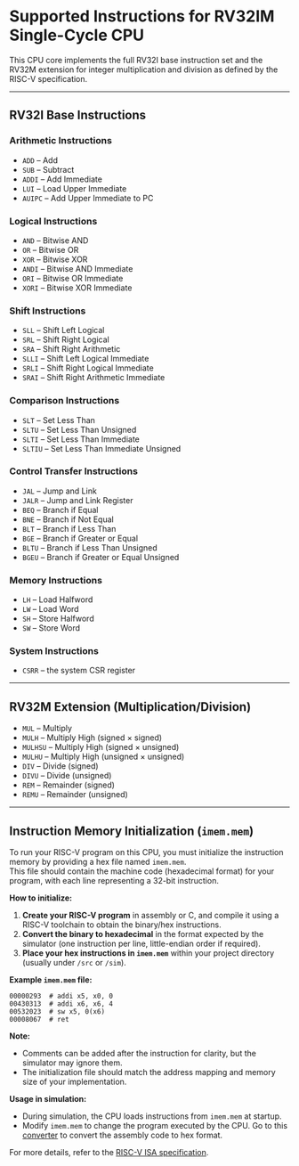 # Supported Instructions for RV32IM Single-Cycle CPU

This CPU core implements the full RV32I base instruction set and the RV32M extension for integer multiplication and division as defined by the RISC-V specification.

---

## RV32I Base Instructions

### Arithmetic Instructions
- `ADD`   – Add
- `SUB`   – Subtract
- `ADDI`  – Add Immediate
- `LUI`   – Load Upper Immediate
- `AUIPC` – Add Upper Immediate to PC

### Logical Instructions
- `AND`   – Bitwise AND
- `OR`    – Bitwise OR
- `XOR`   – Bitwise XOR
- `ANDI`  – Bitwise AND Immediate
- `ORI`   – Bitwise OR Immediate
- `XORI`  – Bitwise XOR Immediate

### Shift Instructions
- `SLL`   – Shift Left Logical
- `SRL`   – Shift Right Logical
- `SRA`   – Shift Right Arithmetic
- `SLLI`  – Shift Left Logical Immediate
- `SRLI`  – Shift Right Logical Immediate
- `SRAI`  – Shift Right Arithmetic Immediate

### Comparison Instructions
- `SLT`   – Set Less Than
- `SLTU`  – Set Less Than Unsigned
- `SLTI`  – Set Less Than Immediate
- `SLTIU` – Set Less Than Immediate Unsigned

### Control Transfer Instructions
- `JAL`   – Jump and Link
- `JALR`  – Jump and Link Register
- `BEQ`   – Branch if Equal
- `BNE`   – Branch if Not Equal
- `BLT`   – Branch if Less Than
- `BGE`   – Branch if Greater or Equal
- `BLTU`  – Branch if Less Than Unsigned
- `BGEU`  – Branch if Greater or Equal Unsigned

### Memory Instructions
- `LH`    – Load Halfword
- `LW`    – Load Word
- `SH`    – Store Halfword
- `SW`    – Store Word

### System Instructions
- `CSRR` – the system CSR register

---

## RV32M Extension (Multiplication/Division)

- `MUL`    – Multiply
- `MULH`   – Multiply High (signed × signed)
- `MULHSU` – Multiply High (signed × unsigned)
- `MULHU`  – Multiply High (unsigned × unsigned)
- `DIV`    – Divide (signed)
- `DIVU`   – Divide (unsigned)
- `REM`    – Remainder (signed)
- `REMU`   – Remainder (unsigned)

---

## Instruction Memory Initialization (`imem.mem`)

To run your RISC-V program on this CPU, you must initialize the instruction memory by providing a hex file named `imem.mem`.  
This file should contain the machine code (hexadecimal format) for your program, with each line representing a 32-bit instruction.

**How to initialize:**

1. **Create your RISC-V program** in assembly or C, and compile it using a RISC-V toolchain to obtain the binary/hex instructions.
2. **Convert the binary to hexadecimal** in the format expected by the simulator (one instruction per line, little-endian order if required).
3. **Place your hex instructions in `imem.mem`** within your project directory (usually under `/src` or `/sim`).

**Example `imem.mem` file:**
```
00000293  # addi x5, x0, 0
00430313  # addi x6, x6, 4
00532023  # sw x5, 0(x6)
00008067  # ret
```

**Note:**  
- Comments can be added after the instruction for clarity, but the simulator may ignore them.
- The initialization file should match the address mapping and memory size of your implementation.

**Usage in simulation:**
- During simulation, the CPU loads instructions from `imem.mem` at startup.
- Modify `imem.mem` to change the program executed by the CPU. Go to this [converter](https://luplab.gitlab.io/rvcodecjs/) to convert the assembly code to hex format. 

For more details, refer to the [RISC-V ISA specification](https://riscv.org/technical/specifications/).
